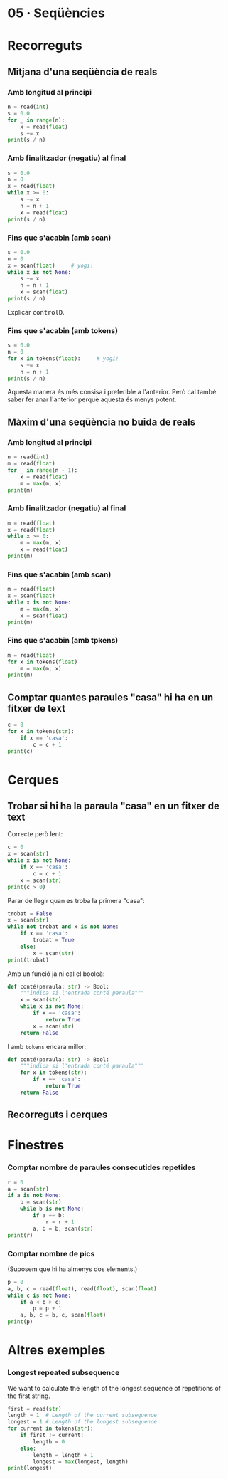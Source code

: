 
# 05 · Seqüències

# Recorreguts

## Mitjana d'una seqüència de reals

### Amb longitud al principi

```python
n = read(int)
s = 0.0
for _ in range(n):
    x = read(float)
    s += x
print(s / n)
```

### Amb finalitzador (negatiu) al final

```python
s = 0.0
n = 0
x = read(float)
while x >= 0:
    s += x
    n = n + 1
    x = read(float)
print(s / n)
```

### Fins que s'acabin (amb scan)

```python
s = 0.0
n = 0
x = scan(float)     # yogi!
while x is not None:
    s += x
    n = n + 1
    x = scan(float)
print(s / n)
```

Explicar <kbd>control</kbd><kbd>D</kbd>.


### Fins que s'acabin (amb tokens)

```python
s = 0.0
n = 0
for x in tokens(float):     # yogi!
    s += x
    n = n + 1
print(s / n)
```

Aquesta manera és més consisa i preferible a l'anterior. Però cal també saber fer anar l'anterior perquè aquesta és menys potent.


## Màxim d'una seqüència no buida de reals

### Amb longitud al principi

```python
n = read(int)
m = read(float)
for _ in range(n - 1):
    x = read(float)
    m = max(m, x)
print(m)
```

### Amb finalitzador (negatiu) al final

```python
m = read(float)
x = read(float)
while x >= 0:
    m = max(m, x)
    x = read(float)
print(m)
```

### Fins que s'acabin (amb scan)

```python
m = read(float)    
x = scan(float)    
while x is not None:
    m = max(m, x)
    x = scan(float)
print(m)
```

### Fins que s'acabin (amb tpkens)

```python
m = read(float)      
for x in tokens(float)
    m = max(m, x)
print(m)
```

## Comptar quantes paraules "casa" hi ha en un fitxer de text

```python
c = 0
for x in tokens(str):
    if x == 'casa':
        c = c + 1
print(c)
```

# Cerques

## Trobar si hi ha la paraula "casa" en un fitxer de text

Correcte però lent:

```python
c = 0
x = scan(str)    
while x is not None:
    if x == 'casa':
        c = c + 1
    x = scan(str)
print(c > 0)
```

Parar de llegir quan es troba la primera "casa":

```python
trobat = False
x = scan(str)    
while not trobat and x is not None:
    if x == 'casa':
        trobat = True
    else:
        x = scan(str)
print(trobat)
```

Amb un funció ja ni cal el booleà:

```python
def conté(paraula: str) -> Bool:
    """indica si l'entrada conté paraula"""
    x = scan(str)    
    while x is not None:
        if x == 'casa':
            return True
        x = scan(str) 
    return False
```

I amb `tokens` encara millor:

```python
def conté(paraula: str) -> Bool:
    """indica si l'entrada conté paraula"""
    for x in tokens(str):
        if x == 'casa':
            return True
    return False
```


## Recorreguts i cerques

# Finestres

### Comptar nombre de paraules consecutides repetides

```python
r = 0
a = scan(str)
if a is not None:
    b = scan(str)
    while b is not None:
        if a == b:
            r = r + 1
        a, b = b, scan(str)
print(r)
```


### Comptar nombre de pics

(Suposem que hi ha almenys dos elements.)

```python
p = 0
a, b, c = read(float), read(float), scan(float)
while c is not None:
    if a < b > c:
        p = p + 1
    a, b, c = b, c, scan(float)
print(p)
```

# Altres exemples

### Longest repeated subsequence

We want to calculate the length of the longest
sequence of repetitions of the first string.

```python
first = read(str)
length = 1  # Length of the current subsequence
longest = 1 # Length of the longest subsequence
for current in tokens(str):
    if first != current:
        length = 0
    else:
        length = length + 1
        longest = max(longest, length)
print(longest)
```